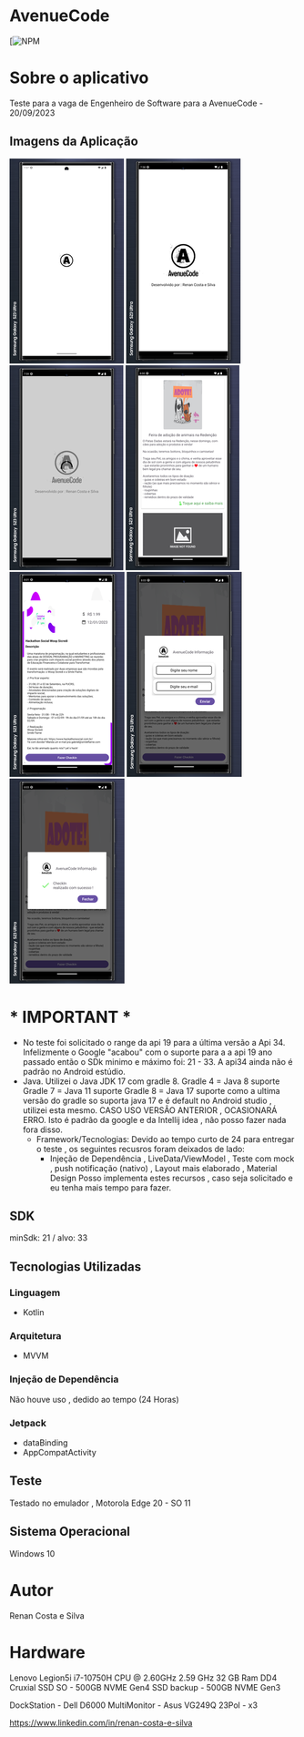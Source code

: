 # AvenueCode
[![NPM](https://github.com/RenanCostaSilva/AvenueCodeEventos/blob/master/LICENSE)

# Sobre o aplicativo
Teste para a vaga de Engenheiro de Software para a AvenueCode - 20/09/2023

## Imagens da Aplicação
![mobile 1](https://github.com/RenanCostaSilva/AvenueCodeEventos/blob/master/1.png)
![mobile 2](https://github.com/RenanCostaSilva/AvenueCodeEventos/blob/master/2.png)
![mobile 3](https://github.com/RenanCostaSilva/AvenueCodeEventos/blob/master/3.png)
![mobile 4](https://github.com/RenanCostaSilva/AvenueCodeEventos/blob/master/4.png)
![mobile 5](https://github.com/RenanCostaSilva/AvenueCodeEventos/blob/master/5.png)
![mobile 6](https://github.com/RenanCostaSilva/AvenueCodeEventos/blob/master/6.png)
![mobile 7](https://github.com/RenanCostaSilva/AvenueCodeEventos/blob/master/7.png)

# * IMPORTANT *
 - No teste foi solicitado o range da api 19 para a última versão a Api 34. Infelizmente o Google "acabou" com o suporte para a a api 19 ano passado
       então o SDk minimo e máximo  foi: 21 - 33. A api34 ainda não é padrão no Android estúdio.
 - Java. Utilizei o Java JDK 17 com gradle 8.
    Gradle 4 = Java 8 suporte
    Gradle 7 = Java 11 suporte
    Gradle 8 = Java 17 suporte
    como a ultima versão do gradle so suporta java 17 e é default no Android studio , utilizei esta mesmo. CASO USO VERSÂO ANTERIOR , OCASIONARÁ ERRO.
    Isto é padrão da google e da Intellij idea , não posso fazer nada fora disso.
   - Framework/Tecnologias:
     Devido ao tempo curto  de 24 para entregar o teste , os seguintes recusros foram deixados de lado:
       - Injeção de Dependência  , LiveData/ViewModel , Teste com mock , push notificação (nativo) , Layout mais elaborado , Material Design
     Posso implementa estes recursos , caso seja solicitado e eu tenha mais tempo para fazer.  

## SDK
minSdk: 21 / alvo: 33

## Tecnologias Utilizadas

### Linguagem
- Kotlin

### Arquitetura
- MVVM

### Injeção de Dependência
Não houve uso , dedido ao tempo (24 Horas)

### Jetpack
- dataBinding
- AppCompatActivity

## Teste
Testado no emulador , Motorola Edge 20 - SO 11

## Sistema Operacional
Windows 10

# Autor
Renan Costa e Silva

# Hardware
Lenovo Legion5i
i7-10750H CPU @ 2.60GHz   2.59 GHz
32 GB Ram DD4 Cruxial
SSD SO - 500GB NVME Gen4
SSD backup - 500GB NVME Gen3

DockStation - Dell D6000
MultiMonitor - Asus VG249Q 23Pol - x3

https://www.linkedin.com/in/renan-costa-e-silva
